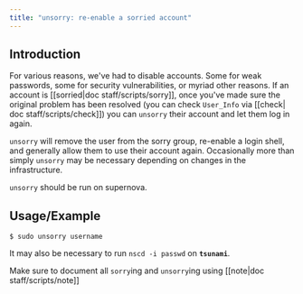 ```yaml
---
title: "unsorry: re-enable a sorried account"
---
```


## Introduction

For various reasons, we've had to disable accounts. Some for weak passwords,
some for security vulnerabilities, or myriad other reasons. If an account
is [[sorried|doc staff/scripts/sorry]], once you've made sure the original problem
has been resolved (you can check `User_Info` via [[check| doc staff/scripts/check]])
you can `unsorry` their account and let them log in again.

`unsorry` will remove the user from the sorry group, re-enable a login shell,
and generally allow them to use their account again. Occasionally more
than simply `unsorry` may be necessary depending on changes in the
infrastructure.

`unsorry` should be run on supernova.

## Usage/Example

    $ sudo unsorry username

It may also be necessary to run `nscd -i passwd` on **`tsunami`**.

Make sure to document all `sorry`ing and `unsorry`ing using [[note|doc staff/scripts/note]]
